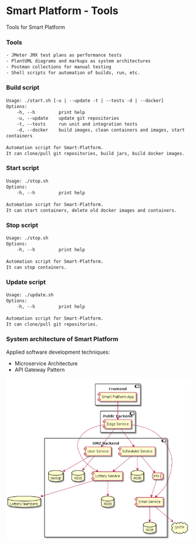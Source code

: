 # Smart Platform - Tools
Tools for Smart Platform
### Tools
```
- JMeter JMX test plans as performance tests
- PlantUML diagrams and markups as system architectures
- Postman collections for manual testing
- Shell scripts for automation of builds, run, etc.
```
### Build script
```
Usage: ./start.sh [-u | --update -t | --tests -d | --docker]
Options:
    -h, --h         print help
    -u, --update    update git repositories
    -t, --tests     run unit and integration tests
    -d, --docker    build images, clean containers and images, start containers

Automation script for Smart-Platform.
It can clone/pull git repositories, build jars, build docker images.
```
### Start script
```
Usage: ./stop.sh
Options:
    -h, --h         print help

Automation script for Smart-Platform.
It can start containers, delete old docker images and containers.
```
### Stop script
```
Usage: ./stop.sh
Options:
    -h, --h         print help

Automation script for Smart-Platform.
It can stop containers.
```
### Update script
```
Usage: ./update.sh
Options:
    -h, --h         print help

Automation script for Smart-Platform.
It can clone/pull git repositories.
```
### System architecture of Smart Platform
Applied software development techniques:
- Microservice Architecture
- API Gateway Pattern

![System Architecture](https://raw.githubusercontent.com/ProudProgrammer/smart-tools/master/plantuml/system-architecture.png)
